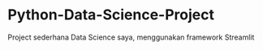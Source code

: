 # Python-Data-Science-Project
 Project sederhana Data Science saya, menggunakan framework Streamlit
